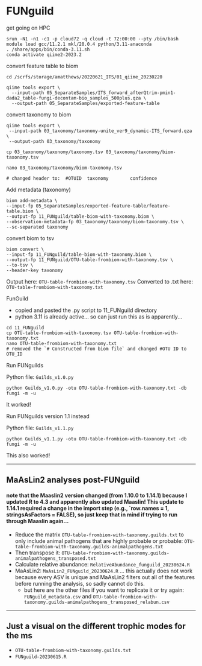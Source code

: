 # FUNguild

get going on HPC

```
srun -N1 -n1 -c1 -p cloud72 -q cloud -t 72:00:00 --pty /bin/bash 
module load gcc/11.2.1 mkl/20.0.4 python/3.11-anaconda
. /share/apps/bin/conda-3.11.sh
conda activate qiime2-2023.2
```

convert feature table to biom
```
cd /scrfs/storage/amatthews/20220621_ITS/01_qiime_20230220

qiime tools export \
  --input-path 05_SeparateSamples/ITS_forward_afterQtrim-pmin1-dada2_table-fungi-decontam-bio_samples_500plus.qza \
  --output-path 05_SeparateSamples/exported-feature-table
```

convert taxonomy to biom 
```
qiime tools export \
 --input-path 03_taxonomy/taxonomy-unite_ver9_dynamic-ITS_forward.qza \
 --output-path 03_taxonomy/taxonomy

cp 03_taxonomy/taxonomy/taxonomy.tsv 03_taxonomy/taxonomy/biom-taxonomy.tsv

nano 03_taxonomy/taxonomy/biom-taxonomy.tsv

# changed header to:  #OTUID  taxonomy        confidence
```

Add metadata (taxonomy)
```
biom add-metadata \
--input-fp 05_SeparateSamples/exported-feature-table/feature-table.biom \
--output-fp 11_FUNguild/table-biom-with-taxonomy.biom \
--observation-metadata-fp 03_taxonomy/taxonomy/biom-taxonomy.tsv \
--sc-separated taxonomy
```

convert biom to tsv
```
biom convert \
--input-fp 11_FUNguild/table-biom-with-taxonomy.biom \
--output-fp 11_FUNguild/OTU-table-frombiom-with-taxonomy.tsv \
--to-tsv \
--header-key taxonomy
```

Output here: `OTU-table-frombiom-with-taxonomy.tsv`
Converted to .txt here: `OTU-table-frombiom-with-taxonomy.txt`

FunGuild
- copied and pasted the .py script to 11_FUNguild directory
- python 3.11 is already active... so can just run this as is apparently...

```
cd 11_FUNguild
cp OTU-table-frombiom-with-taxonomy.tsv OTU-table-frombiom-with-taxonomy.txt
nano OTU-table-frombiom-with-taxonomy.txt
# removed the `# Constructed from biom file` and changed #OTU ID to OTU_ID
```

Run FUNguilds

Python file: `Guilds_v1.0.py`


```
python Guilds_v1.0.py -otu OTU-table-frombiom-with-taxonomy.txt -db fungi -m -u
```

It worked!



Run FUNguilds version 1.1 instead

Python file: `Guilds_v1.1.py`

```
python Guilds_v1.1.py -otu OTU-table-frombiom-with-taxonomy.txt -db fungi -m -u
```


This also worked!




---
## MaAsLin2 analyses post-FUNguild
#### note that the Maaslin2 version changed (from 1.10.0 to 1.14.1) because I updated R to 4.3 and apparently also updated Maaslin! This update to 1.14.1 required a change in the import step (e.g., `row.names = 1, stringsAsFactors = FALSE), so just keep that in mind if trying to run through Maaslin again...


- Reduce the matrix `OTU-table-frombiom-with-taxonomy.guilds.txt` to only include animal pathogens that are highly probable or probable: `OTU-table-frombiom-with-taxonomy.guilds-animalpathogens.txt` 
- Then transpose it: `OTU-table-frombiom-with-taxonomy.guilds-animalpathogens_transposed.txt` 
- Calculate relative abundance: `RelativeAbundance_funguild_20230624.R`
- MaAsLin2: `MaAsLin2_FUNguild_20230624.R` ... this actually does not work because every ASV is unique and MaAsLin2 filters out all of the features before running the analysis, so sadly cannot do this.
  - but here are the other files if you want to replicate it or try again: `FUNguild_metadata.csv` and `OTU-table-frombiom-with-taxonomy.guilds-animalpathogens_transposed_relabun.csv`
 
  
---

## Just a visual on the different trophic modes for the ms
- `OTU-table-frombiom-with-taxonomy.guilds.txt`
- `FUNguild-20230615.R`

